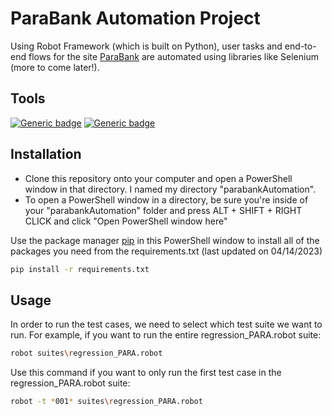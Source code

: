 # ParaBank Automation Project

Using Robot Framework (which is built on Python), user tasks and end-to-end flows for the site [ParaBank](https://parabank.parasoft.com/parabank/index.htm) are automated using libraries like Selenium (more to come later!).

## Tools

[![Generic badge](https://img.shields.io/badge/Python-3.10.10-<COLOR>.svg)](https://shields.io/)
[![Generic badge](https://img.shields.io/badge/RobotFramework-6.0.2-<COLOR>.svg)](https://shields.io/)

## Installation
- Clone this repository onto your computer and open a PowerShell window in that directory. I named my directory "parabankAutomation".
- To open a PowerShell window in a directory, be sure you're inside of your "parabankAutomation" folder and press ALT + SHIFT + RIGHT CLICK and click "Open PowerShell window here"

Use the package manager [pip](https://pip.pypa.io/en/stable/) in this PowerShell window to install all of the packages you need from the requirements.txt (last updated on 04/14/2023)

```bash
pip install -r requirements.txt
```

## Usage
In order to run the test cases, we need to select which test suite we want to run. For example, if you want to run the entire regression_PARA.robot suite:
```bash
robot suites\regression_PARA.robot
```
Use this command if you want to only run the first test case in the regression_PARA.robot suite:
```bash
robot -t *001* suites\regression_PARA.robot
```
